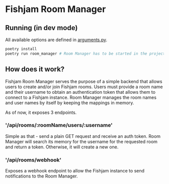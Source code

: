 # Fishjam Room Manager

## Running (in dev mode)
All available options are defined in [arguments.py](room_manager/arguments.py).

```sh
poetry install
poetry run room_manager # Room Manager has to be started in the project root directory
```

## How does it work?

Fishjam Room Manager serves the purpose of a simple backend that allows users to create and/or join Fishjam rooms.
Users must provide a room name and their username to obtain an authentication token that allows them to connect to a Fishjam instance.
Room Manager manages the room names and user names by itself by keeping the mappings in memory.

As of now, it exposes 3 endpoints.

### '/api/rooms/:roomName/users/:username'

Simple as that - send a plain GET request and receive an auth token.
Room Manager will search its memory for the username for the requested room and return a token.
Otherwise, it will create a new one.

### '/api/rooms/webhook'

Exposes a webhook endpoint to allow the Fishjam instance to send notifications to the Room Manager.
